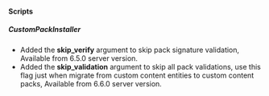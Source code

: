 
#### Scripts
##### CustomPackInstaller
- Added the **skip_verify** argument to skip pack signature validation, Available from 6.5.0 server version.
- Added the **skip_validation** argument to skip all pack validations, use this flag just when migrate from custom content entities to custom content packs, Available from 6.6.0 server version.
